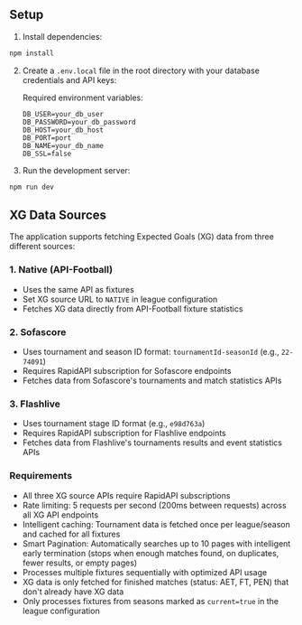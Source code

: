 ## Setup

1. Install dependencies:
```bash
npm install
```

2. Create a `.env.local` file in the root directory with your database credentials and API keys:

   Required environment variables:
   ```
   DB_USER=your_db_user
   DB_PASSWORD=your_db_password
   DB_HOST=your_db_host
   DB_PORT=port
   DB_NAME=your_db_name
   DB_SSL=false
   ```

3. Run the development server:
```bash
npm run dev
```

## XG Data Sources

The application supports fetching Expected Goals (XG) data from three different sources:

### 1. Native (API-Football)
- Uses the same API as fixtures
- Set XG source URL to `NATIVE` in league configuration
- Fetches XG data directly from API-Football fixture statistics

### 2. Sofascore
- Uses tournament and season ID format: `tournamentId-seasonId` (e.g., `22-74091`)
- Requires RapidAPI subscription for Sofascore endpoints
- Fetches data from Sofascore's tournaments and match statistics APIs

### 3. Flashlive
- Uses tournament stage ID format (e.g., `e98d763a`)
- Requires RapidAPI subscription for Flashlive endpoints  
- Fetches data from Flashlive's tournaments results and event statistics APIs

### Requirements

- All three XG source APIs require RapidAPI subscriptions
- Rate limiting: 5 requests per second (200ms between requests) across all XG API endpoints
- Intelligent caching: Tournament data is fetched once per league/season and cached for all fixtures
- Smart Pagination: Automatically searches up to 10 pages with intelligent early termination (stops when enough matches found, on duplicates, fewer results, or empty pages)
- Processes multiple fixtures sequentially with optimized API usage
- XG data is only fetched for finished matches (status: AET, FT, PEN) that don't already have XG data
- Only processes fixtures from seasons marked as `current=true` in the league configuration